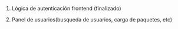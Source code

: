 1. Lógica de autenticación frontend (finalizado)

2. Panel de usuarios(busqueda de usuarios, carga de paquetes, etc)



